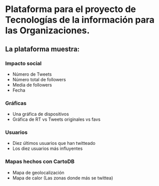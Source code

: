# Plataforma para el proyecto de Tecnologías de la información para las Organizaciones.

## La plataforma muestra:

### Impacto social

* Número de Tweets
* Número total de followers
* Media de followers
* Fecha

### Gráficas

* Una gráfica de dispositivos
* Gráfica de RT vs Tweets originales vs favs

### Usuarios

* Diez últimos usuarios que han twitteado
* Los diez usuarios más influyentes

### Mapas hechos con CartoDB

* Mapa de geolocalización
* Mapa de calor (Las zonas donde más se twittea)
